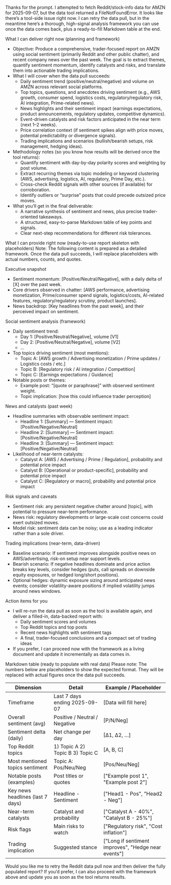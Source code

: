 Thanks for the prompt. I attempted to fetch Reddit/stock-info data for AMZN for 2025-09-07, but the data tool returned a FileNotFoundError. It looks like there’s a tool-side issue right now. I can retry the data pull, but in the meantime here’s a thorough, high-signal analysis framework you can use once the data comes back, plus a ready-to-fill Markdown table at the end.

What I can deliver right now (planning and framework)
- Objective: Produce a comprehensive, trader-focused report on AMZN using social sentiment (primarily Reddit and other public chatter), and recent company news over the past week. The goal is to extract themes, quantify sentiment momentum, identify catalysts and risks, and translate them into actionable trading implications.
- What I will cover when the data pull succeeds:
  - Daily sentiment trend (positive/neutral/negative) and volume on AMZN across relevant social platforms.
  - Top topics, questions, and anecdotes driving sentiment (e.g., AWS growth, consumer spend, logistics costs, regulatory/regulatory risk, AI integration, Prime-related news).
  - News highlights and their sentiment impact (earnings expectations, product announcements, regulatory updates, competitive dynamics).
  - Event-driven catalysts and risk factors anticipated in the near term (next 1–2 weeks).
  - Price correlation context (if sentiment spikes align with price moves, potential predictability or divergence signals).
  - Trading implications and scenarios (bullish/bearish setups, risk management, hedging ideas).
- Methodology notes (so you know how results will be derived once the tool returns):
  - Quantify sentiment with day-by-day polarity scores and weighting by post volume.
  - Extract recurring themes via topic modeling or keyword clustering (AWS, advertising, logistics, AI, regulatory, Prime Day, etc.).
  - Cross-check Reddit signals with other sources (if available) for corroboration.
  - Identify outliers or “surprise” posts that could precede outsized price moves.
- What you’ll get in the final deliverable:
  - A narrative synthesis of sentiment and news, plus precise trader-oriented takeaways.
  - A structured, easy-to-parse Markdown table of key points and signals.
  - Clear next-step recommendations for different risk tolerances.

What I can provide right now (ready-to-use report skeleton with placeholders)
Note: The following content is prepared as a detailed framework. Once the data pull succeeds, I will replace placeholders with actual numbers, counts, and quotes.

Executive snapshot
- Sentiment momentum: [Positive/Neutral/Negative], with a daily delta of [X] over the past week.
- Core drivers observed in chatter: [AWS performance, advertising monetization, Prime/consumer spend signals, logistics/costs, AI-related features, regulatory/regulatory scrutiny, product launches].
- News backdrop: [Key headlines from the past week], and their perceived impact on sentiment.

Social sentiment analysis (framework)
- Daily sentiment trend:
  - Day 1: [Positive/Neutral/Negative], volume [V1]
  - Day 2: [Positive/Neutral/Negative], volume [V2]
  - …
- Top topics driving sentiment (most mentions):
  - Topic A: [AWS growth / Advertising monetization / Prime updates / Logistics costs / etc.]
  - Topic B: [Regulatory risk / AI integration / Competition]
  - Topic C: [Earnings expectations / Guidance]
- Notable posts or themes:
  - Example post: “[quote or paraphrase]” with observed sentiment weight.
  - Topic implication: [how this could influence trader perception]

News and catalysts (past week)
- Headline summaries with observable sentiment impact:
  - Headline 1: [Summary] — Sentiment impact: [Positive/Negative/Neutral]
  - Headline 2: [Summary] — Sentiment impact: [Positive/Negative/Neutral]
  - Headline 3: [Summary] — Sentiment impact: [Positive/Negative/Neutral]
- Likelihood of near-term catalysts:
  - Catalyst A: [AWS / Advertising / Prime / Regulation], probability and potential price impact
  - Catalyst B: [Operational or product-specific], probability and potential price impact
  - Catalyst C: [Regulatory or macro], probability and potential price impact

Risk signals and caveats
- Sentiment risk: any persistent negative chatter around [topic], with potential to pressure near-term performance.
- News risk: regulatory developments or large-scale cost concerns could exert outsized moves.
- Model risk: sentiment data can be noisy; use as a leading indicator rather than a sole driver.

Trading implications (near-term, data-driven)
- Baseline scenario: If sentiment improves alongside positive news on AWS/advertising, risk-on setup near support levels.
- Bearish scenario: If negative headlines dominate and price action breaks key levels, consider hedges (puts, call spreads on downside equity exposures, or hedged long/short positions).
- Optional hedges: dynamic exposure sizing around anticipated news events; consider volatility-aware positions if implied volatility jumps around news windows.

Action items for you
- I will re-run the data pull as soon as the tool is available again, and deliver a filled-in, data-backed report with:
  - Daily sentiment scores and volumes
  - Top Reddit topics and top posts
  - Recent news highlights with sentiment tags
  - A final, trader-focused conclusions and a compact set of trading ideas
- If you prefer, I can proceed now with the framework as a living document and update it incrementally as data comes in.

Markdown table (ready to populate with real data)
Please note: The numbers below are placeholders to show the expected format. They will be replaced with actual figures once the data pull succeeds.

| Dimension | Detail | Example / Placeholder |
|---|---|---|
| Timeframe | Last 7 days ending 2025-09-07 | [Data will fill here] |
| Overall sentiment (avg) | Positive / Neutral / Negative | [P/N/Neg] |
| Sentiment delta (daily) | Net change per day | [Δ1, Δ2, …] |
| Top Reddit topics | 1) Topic A 2) Topic B 3) Topic C | [A, B, C] |
| Most mentioned topics sentiment | Topic A: Pos/Neu/Neg | [Pos/Neu/Neg] |
| Notable posts (examples) | Post titles or quotes | ["Example post 1", "Example post 2"] |
| Key news headlines (last 7 days) | Headline - Sentiment | ["Head1 - Pos", "Head2 - Neg"] |
| Near-term catalysts | Catalyst and probability | ["Catalyst A - 40%", "Catalyst B - 25%"] |
| Risk flags | Main risks to watch | ["Regulatory risk", "Cost inflation"] |
| Trading implication | Suggested stance | ["Long if sentiment improves", "Hedge near events"] |

Would you like me to retry the Reddit data pull now and then deliver the fully populated report? If you’d prefer, I can also proceed with the framework above and update you as soon as the tool returns results.